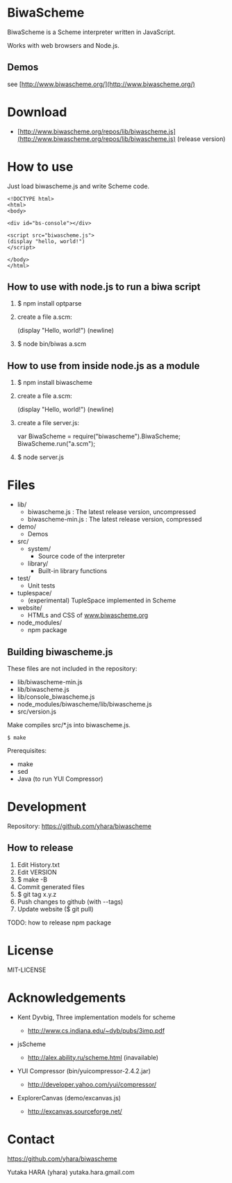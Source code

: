 BiwaScheme
==========

BiwaScheme is a Scheme interpreter written in JavaScript.

Works with web browsers and Node.js.

Demos
-----

see [http://www.biwascheme.org/](http://www.biwascheme.org/)

Download
========

* [http://www.biwascheme.org/repos/lib/biwascheme.js](http://www.biwascheme.org/repos/lib/biwascheme.js) (release version)

How to use
==========

Just load biwascheme.js and write Scheme code.

    <!DOCTYPE html>
    <html>
    <body>
    
    <div id="bs-console"></div>
    
    <script src="biwascheme.js">
    (display "hello, world!")
    </script>
    
    </body>
    </html>

How to use with node.js to run a biwa script
--------------------------------------------

1. $ npm install optparse
2. create a file a.scm:

    (display "Hello, world!")
    (newline)

3. $ node bin/biwas a.scm

How to use from inside node.js as a module
------------------------------------------

1. $ npm install biwascheme
2. create a file a.scm:

    (display "Hello, world!")
    (newline)

3. create a file server.js:

    var BiwaScheme = require("biwascheme").BiwaScheme;
    BiwaScheme.run("a.scm");

4. $ node server.js

Files
=====

* lib/
  * biwascheme.js : The latest release version, uncompressed
  * biwascheme-min.js : The latest release version, compressed
* demo/
  * Demos
* src/
  * system/
    * Source code of the interpreter
  * library/
    * Built-in library functions
* test/
  * Unit tests
* tuplespace/
  * (experimental) TupleSpace implemented in Scheme
* website/
  * HTMLs and CSS of www.biwascheme.org
* node_modules/
  * npm package

Building biwascheme.js
----------------------

These files are not included in the repository:

* lib/biwascheme-min.js
* lib/biwascheme.js
* lib/console_biwascheme.js
* node_modules/biwascheme/lib/biwascheme.js
* src/version.js

Make compiles src/\*.js into biwascheme.js.

    $ make

Prerequisites:

* make
* sed
* Java (to run YUI Compressor)

Development
===========

Repository: https://github.com/yhara/biwascheme

How to release
--------------

1. Edit History.txt
2. Edit VERSION
3. $ make -B
4. Commit generated files
5. $ git tag x.y.z
6. Push changes to github (with --tags)
7. Update website ($ git pull)

TODO: how to release npm package

License
=======

MIT-LICENSE

Acknowledgements
================

* Kent Dyvbig, Three implementation models for scheme
  * http://www.cs.indiana.edu/~dyb/pubs/3imp.pdf

* jsScheme
  * http://alex.ability.ru/scheme.html (inavailable)

* YUI Compressor (bin/yuicompressor-2.4.2.jar)
  * http://developer.yahoo.com/yui/compressor/

* ExplorerCanvas (demo/excanvas.js)
  * http://excanvas.sourceforge.net/

Contact
=======

https://github.com/yhara/biwascheme

Yutaka HARA (yhara) yutaka.hara.gmail.com
